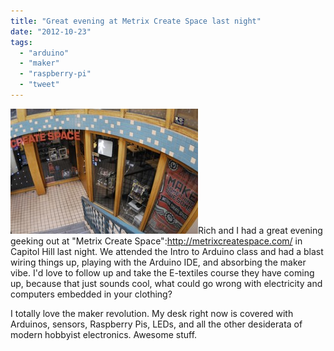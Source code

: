```yaml
---
title: "Great evening at Metrix Create Space last night"
date: "2012-10-23"
tags: 
  - "arduino"
  - "maker"
  - "raspberry-pi"
  - "tweet"
---
```


[![](images/metrix-stairs-300x200.jpg "metrix-stairs")](http://theludwigs.com/wp-content/uploads/2012/10/metrix-stairs.jpg)Rich and I had a great evening geeking out at "Metrix Create Space":http://metrixcreatespace.com/ in Capitol Hill last night. We attended the Intro to Arduino class and had a blast wiring things up, playing with the Arduino IDE, and absorbing the maker vibe. I'd love to follow up and take the E-textiles course they have coming up, because that just sounds cool, what could go wrong with electricity and computers embedded in your clothing?

I totally love the maker revolution. My desk right now is covered with Arduinos, sensors, Raspberry Pis, LEDs, and all the other desiderata of modern hobbyist electronics. Awesome stuff.
